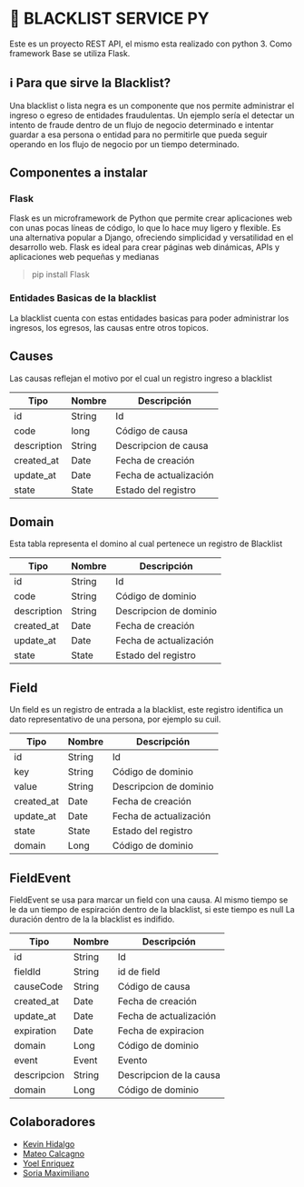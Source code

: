# 📙 BLACKLIST SERVICE PY

Este es un proyecto REST API, el mismo esta realizado con python 3.
Como framework Base se utiliza Flask.

## ℹ️ Para que sirve la Blacklist?

Una blacklist o lista negra es un componente que nos permite administrar el ingreso o egreso de entidades fraudulentas.
Un ejemplo sería el detectar un intento de fraude dentro de un flujo de negocio determinado e intentar guardar a esa persona o entidad
para no permitirle que pueda seguir operando en los flujo de negocio por un tiempo determinado.


## Componentes a instalar

### Flask

Flask es un microframework de Python que permite crear aplicaciones web con unas pocas líneas de código, lo que lo hace muy ligero y flexible. Es una alternativa popular a Django, ofreciendo simplicidad y versatilidad en el desarrollo web. Flask es ideal para crear páginas web dinámicas, APIs y aplicaciones web pequeñas y medianas

> pip install Flask



### Entidades Basicas de la blacklist

La blacklist cuenta con estas entidades basicas para poder administrar los ingresos,
los egresos, las causas entre otros topicos.

## Causes

Las causas reflejan el motivo por el cual un registro ingreso a blacklist


| Tipo        | Nombre | Descripción            | 
|-------------|--------|------------------------|
| id          | String | Id                     |
| code        | long   | Código de causa        |
| description | String | Descripcion de causa   |
| created_at  | Date   | Fecha de creación      |
| update_at   | Date   | Fecha de actualización |
| state       | State  | Estado del registro    |


## Domain

Esta tabla representa el domino al cual pertenece un registro de Blacklist


| Tipo        | Nombre | Descripción            | 
|-------------|--------|------------------------|
| id          | String | Id                     |
| code        | String | Código de dominio      |
| description | String | Descripcion de dominio |
| created_at  | Date   | Fecha de creación      |
| update_at   | Date   | Fecha de actualización |
| state       | State  | Estado del registro    |


## Field

Un field es un registro de entrada a la blacklist,  este registro identifica un dato representativo de una persona, por ejemplo su cuil.


| Tipo       | Nombre | Descripción            | 
|------------|--------|------------------------|
| id         | String | Id                     |
| key        | String | Código de dominio      |
| value      | String | Descripcion de dominio |
| created_at | Date   | Fecha de creación      |
| update_at  | Date   | Fecha de actualización |
| state      | State  | Estado del registro    |
| domain     | Long   | Código de dominio      |


## FieldEvent


FieldEvent  se usa para marcar un field con una causa. Al mismo tiempo se le da un tiempo de espiración dentro de la blacklist,  si este tiempo es null
La duración dentro de la la blacklist es indifido.


| Tipo        | Nombre | Descripción             | 
|-------------|--------|-------------------------|
| id          | String | Id                      |
| fieldId     | String | id de field             |
| causeCode   | String | Código de causa         |
| created_at  | Date   | Fecha de creación       |
| update_at   | Date   | Fecha de actualización  |
| expiration  | Date   | Fecha de expiracion     |
| domain      | Long   | Código de dominio       |
| event       | Event  | Evento                  |
| descripcion | String | Descripcion de la causa |
| domain      | Long   | Código de dominio       |



## Colaboradores

- [Kevin Hidalgo](https://github.com/usuario-colaborador-1)
- [Mateo Calcagno](https://github.com/matepore)
- [Yoel Enriquez](https://github.com/usuario-colaborador-3)
- [Soria Maximiliano](https://github.com/MaximilianoRodrigoSoria)